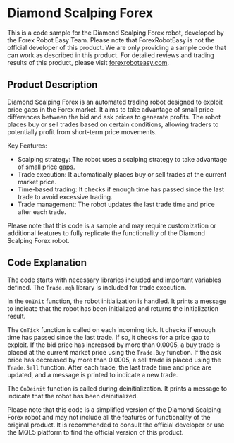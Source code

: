 # Diamond Scalping Forex

This is a code sample for the Diamond Scalping Forex robot, developed by the Forex Robot Easy Team. Please note that ForexRobotEasy is not the official developer of this product. We are only providing a sample code that can work as described in this product. For detailed reviews and trading results of this product, please visit [forexroboteasy.com](https://forexroboteasy.com/forex-robot-review/diamond-scalping-forex-unbiased-software-review-results/).

## Product Description

Diamond Scalping Forex is an automated trading robot designed to exploit price gaps in the Forex market. It aims to take advantage of small price differences between the bid and ask prices to generate profits. The robot places buy or sell trades based on certain conditions, allowing traders to potentially profit from short-term price movements.

Key Features:
- Scalping strategy: The robot uses a scalping strategy to take advantage of small price gaps.
- Trade execution: It automatically places buy or sell trades at the current market price.
- Time-based trading: It checks if enough time has passed since the last trade to avoid excessive trading.
- Trade management: The robot updates the last trade time and price after each trade.

Please note that this code is a sample and may require customization or additional features to fully replicate the functionality of the Diamond Scalping Forex robot.

## Code Explanation

The code starts with necessary libraries included and important variables defined. The `Trade.mqh` library is included for trade execution.

In the `OnInit` function, the robot initialization is handled. It prints a message to indicate that the robot has been initialized and returns the initialization result.

The `OnTick` function is called on each incoming tick. It checks if enough time has passed since the last trade. If so, it checks for a price gap to exploit. If the bid price has increased by more than 0.0005, a buy trade is placed at the current market price using the `Trade.Buy` function. If the ask price has decreased by more than 0.0005, a sell trade is placed using the `Trade.Sell` function. After each trade, the last trade time and price are updated, and a message is printed to indicate a new trade.

The `OnDeinit` function is called during deinitialization. It prints a message to indicate that the robot has been deinitialized.

Please note that this code is a simplified version of the Diamond Scalping Forex robot and may not include all the features or functionality of the original product. It is recommended to consult the official developer or use the MQL5 platform to find the official version of this product.
